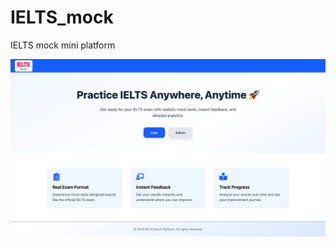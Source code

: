 # IELTS_mock
IELTS mock mini platform

![image alt](https://github.com/saydullojonrakhmonov/IELTS_mock/blob/dfc1ed772fa145a4a5c70fbc402741cff85fbf0d/preview_image.png)
